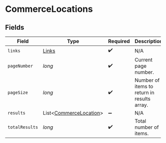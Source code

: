 # CommerceLocations


## Fields

| Field                                                             | Type                                                              | Required                                                          | Description                                                       |
| ----------------------------------------------------------------- | ----------------------------------------------------------------- | ----------------------------------------------------------------- | ----------------------------------------------------------------- |
| `links`                                                           | [Links](../../models/shared/Links.md)                             | :heavy_check_mark:                                                | N/A                                                               |
| `pageNumber`                                                      | *long*                                                            | :heavy_check_mark:                                                | Current page number.                                              |
| `pageSize`                                                        | *long*                                                            | :heavy_check_mark:                                                | Number of items to return in results array.                       |
| `results`                                                         | List<[CommerceLocation](../../models/shared/CommerceLocation.md)> | :heavy_minus_sign:                                                | N/A                                                               |
| `totalResults`                                                    | *long*                                                            | :heavy_check_mark:                                                | Total number of items.                                            |